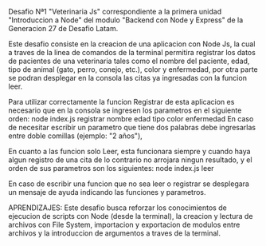 Desafio Nª1 "Veterinaria Js" correspondiente a la primera unidad "Introduccion a Node" del modulo "Backend con Node y Express" de la Generacion 27 de Desafio Latam.

Este desafio consiste en la creacion de una aplicacion con Node Js, la cual a traves de la linea de comandos de la terminal permitira registrar los datos de pacientes de una veterinaria tales como el nombre del paciente, edad, tipo de animal (gato, perro, conejo, etc.), color y enfermedad, por otra parte se podran desplegar en la consola las citas ya ingresadas con la funcion leer.

Para utilizar correctamente la funcion Registrar de esta aplicacion es necesario que en la consola se ingresen los parametros en el siguiente orden:
node index.js registrar nombre edad tipo color enfermedad
En caso de necesitar escribir un parametro que tiene dos palabras debe ingresarlas entre doble comillas (ejemplo: "2 años"),

En cuanto a las funcion solo Leer, esta funcionara siempre y cuando haya algun registro de una cita de lo contrario no arrojara ningun resultado, y el orden de sus parametros son los siguientes:
node index.js leer

En caso de escribir una funcion que no sea leer o registrar se desplegara un mensaje de ayuda indicando las funciones y parametros.

APRENDIZAJES: Este desafio busca reforzar los conocimientos de ejecucion de scripts con Node (desde la terminal), la creacion y lectura de archivos con File System, importacion y exportacion de modulos entre archivos y la introduccion de argumentos a traves de la terminal.
